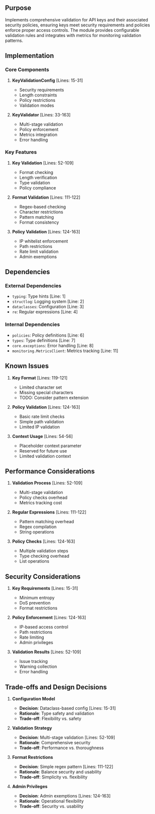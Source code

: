 ## Purpose

Implements comprehensive validation for API keys and their associated security policies, ensuring keys meet security requirements and policies enforce proper access controls. The module provides configurable validation rules and integrates with metrics for monitoring validation patterns.

## Implementation

### Core Components

1. **KeyValidationConfig** [Lines: 15-31]

   - Security requirements
   - Length constraints
   - Policy restrictions
   - Validation modes

2. **KeyValidator** [Lines: 33-163]
   - Multi-stage validation
   - Policy enforcement
   - Metrics integration
   - Error handling

### Key Features

1. **Key Validation** [Lines: 52-109]

   - Format checking
   - Length verification
   - Type validation
   - Policy compliance

2. **Format Validation** [Lines: 111-122]

   - Regex-based checking
   - Character restrictions
   - Pattern matching
   - Format consistency

3. **Policy Validation** [Lines: 124-163]
   - IP whitelist enforcement
   - Path restrictions
   - Rate limit validation
   - Admin exemptions

## Dependencies

### External Dependencies

- `typing`: Type hints [Line: 1]
- `structlog`: Logging system [Line: 2]
- `dataclasses`: Configuration [Line: 3]
- `re`: Regular expressions [Line: 4]

### Internal Dependencies

- `policies`: Policy definitions [Line: 6]
- `types`: Type definitions [Line: 7]
- `core.exceptions`: Error handling [Line: 8]
- `monitoring.MetricsClient`: Metrics tracking [Line: 11]

## Known Issues

1. **Key Format** [Lines: 119-121]

   - Limited character set
   - Missing special characters
   - TODO: Consider pattern extension

2. **Policy Validation** [Lines: 124-163]

   - Basic rate limit checks
   - Simple path validation
   - Limited IP validation

3. **Context Usage** [Lines: 54-56]
   - Placeholder context parameter
   - Reserved for future use
   - Limited validation context

## Performance Considerations

1. **Validation Process** [Lines: 52-109]

   - Multi-stage validation
   - Policy checks overhead
   - Metrics tracking cost

2. **Regular Expressions** [Lines: 111-122]

   - Pattern matching overhead
   - Regex compilation
   - String operations

3. **Policy Checks** [Lines: 124-163]
   - Multiple validation steps
   - Type checking overhead
   - List operations

## Security Considerations

1. **Key Requirements** [Lines: 15-31]

   - Minimum entropy
   - DoS prevention
   - Format restrictions

2. **Policy Enforcement** [Lines: 124-163]

   - IP-based access control
   - Path restrictions
   - Rate limiting
   - Admin privileges

3. **Validation Results** [Lines: 52-109]
   - Issue tracking
   - Warning collection
   - Error handling

## Trade-offs and Design Decisions

1. **Configuration Model**

   - **Decision**: Dataclass-based config [Lines: 15-31]
   - **Rationale**: Type safety and validation
   - **Trade-off**: Flexibility vs. safety

2. **Validation Strategy**

   - **Decision**: Multi-stage validation [Lines: 52-109]
   - **Rationale**: Comprehensive security
   - **Trade-off**: Performance vs. thoroughness

3. **Format Restrictions**

   - **Decision**: Simple regex pattern [Lines: 111-122]
   - **Rationale**: Balance security and usability
   - **Trade-off**: Simplicity vs. flexibility

4. **Admin Privileges**
   - **Decision**: Admin exemptions [Lines: 124-163]
   - **Rationale**: Operational flexibility
   - **Trade-off**: Security vs. usability
